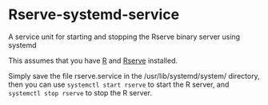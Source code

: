 # Rserve-systemd-service
A service unit for starting and stopping the Rserve binary server using systemd

This assumes that you have [R](https://www.r-project.org/) and [Rserve](https://www.rforge.net/Rserve/) installed.

Simply save the file rserve.service in the /usr/lib/systemd/system/ directory, then you can use `systemctl start rserve` to start the R server, and `systemctl stop rserve` to stop the R server.
